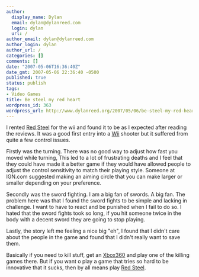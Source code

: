 ```yaml
---
author:
  display_name: Dylan
  email: dylan@dylanreed.com
  login: dylan
  url: /
author_email: dylan@dylanreed.com
author_login: dylan
author_url: /
categories: []
comments: []
date: "2007-05-06T16:36:40Z"
date_gmt: 2007-05-06 22:36:40 -0500
published: true
status: publish
tags:
- Video Games
title: Be steel my red heart
wordpress_id: 363
wordpress_url: http://www.dylanreed.org/2007/05/06/be-steel-my-red-heart/
---
```


I rented [Red Steel][1] for the wii and found it to be as I expected after reading the reviews. It was a good first entry into a [Wii][2] shooter but it suffered from quite a few control issues.

   [1]: http://www.amazon.com/Ubisoft-17324-Red-Steel/dp/B000G7PMX2/ref=pd_bbs_sr_1/102-8250286-5176102?ie=UTF8&s=videogames&qid=1178490891&sr=8-1
   [2]: http://www.amazon.com/Nintendo-RVLSWCUSZ-Wii/dp/B0009VXBAQ/ref=pd_bbs_sr_1/102-8250286-5176102?ie=UTF8&s=videogames&qid=1178490909&sr=8-1

Firstly was the turning. There was no good way to adjust how fast you moved while turning, This led to a lot of frustrating deaths and I feel that they could have made it a better game if they would have allowed people to adjust the control sensitivity to match their playing style. Someone at IGN.com suggested making an aiming circle that you can make larger or smaller depending on your preference.

Secondly was the sword fighting. I am a big fan of swords. A big fan. The problem here was that I found the sword fights to be simple and lacking in challenge. I want to have to react and be punished when I fail to do so. I hated that the sword fights took so long, if you hit someone twice in the body with a decent sword they are going to stop playing.

Lastly, the story left me feeling a nice big "eh", I found that I didn't care about the people in the game and found that I didn't really want to save them.

Basically if you need to kill stuff, get an [Xbox360][3] and play one of the killing games there. But if you want o play a game that tries so hard to be innovative that it sucks, then by all means play [Red Steel][4].

   [3]: http://www.amazon.com/Xbox-Console-20GB-Hard-Drive/dp/B000B43OY4/ref=pd_bbs_sr_1/102-8250286-5176102?ie=UTF8&s=videogames&qid=1178490920&sr=8-1
   [4]: http://www.amazon.com/Ubisoft-17324-Red-Steel/dp/B000G7PMX2/ref=pd_bbs_sr_1/102-8250286-5176102?ie=UTF8&s=videogames&qid=1178490891&sr=8-1

